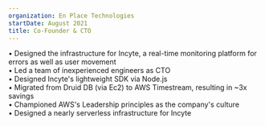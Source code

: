 ```yaml
---
organization: En Place Technologies
startDate: August 2021
title: Co-Founder & CTO
---
```


• Designed the infrastructure for Incyte, a real-time monitoring platform for errors as well as user movement <br/>
• Led a team of inexperienced engineers as CTO <br/>
• Designed Incyte's lightweight SDK via Node.js <br/>
• Migrated from Druid DB (via Ec2) to AWS Timestream, resulting in ~3x savings <br/>
• Championed AWS's Leadership principles as the company's culture <br/>
• Designed a nearly serverless infrastructure for Incyte <br/>